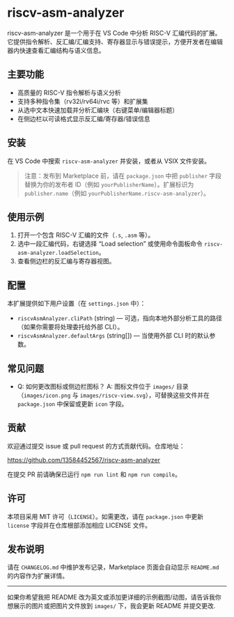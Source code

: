 # riscv-asm-analyzer

riscv-asm-analyzer 是一个用于在 VS Code 中分析 RISC-V 汇编代码的扩展。它提供指令解析、反汇编/汇编支持、寄存器显示与错误提示，方便开发者在编辑器内快速查看汇编结构与语义信息。

## 主要功能

- 高质量的 RISC-V 指令解析与语义分析
- 支持多种指令集（rv32i/rv64i/rvc 等）和扩展集
- 从选中文本快速加载并分析汇编块（右键菜单/编辑器标题）
- 在侧边栏以可读格式显示反汇编/寄存器/错误信息

## 安装

在 VS Code 中搜索 `riscv-asm-analyzer` 并安装，或者从 VSIX 文件安装。

> 注意：发布到 Marketplace 前，请在 `package.json` 中把 `publisher` 字段替换为你的发布者 ID（例如 `yourPublisherName`）。扩展标识为 `publisher.name`（例如 `yourPublisherName.riscv-asm-analyzer`）。

## 使用示例

1. 打开一个包含 RISC-V 汇编的文件（`.s`, `.asm` 等）。
2. 选中一段汇编代码，右键选择 “Load selection” 或使用命令面板命令 `riscv-asm-analyzer.loadSelection`。
3. 查看侧边栏的反汇编与寄存器视图。

## 配置

本扩展提供如下用户设置（在 `settings.json` 中）：

- `riscvAsmAnalyzer.cliPath` (string) — 可选，指向本地外部分析工具的路径（如果你需要将处理委托给外部 CLI）。
- `riscvAsmAnalyzer.defaultArgs` (string[]) — 当使用外部 CLI 时的默认参数。

## 常见问题

- Q: 如何更改图标或侧边栏图标？
	A: 图标文件位于 `images/` 目录（`images/icon.png` 与 `images/riscv-view.svg`），可替换这些文件并在 `package.json` 中保留或更新 `icon` 字段。

## 贡献

欢迎通过提交 issue 或 pull request 的方式贡献代码。仓库地址：

https://github.com/13584452567/riscv-asm-analyzer

在提交 PR 前请确保已运行 `npm run lint` 和 `npm run compile`。

## 许可

本项目采用 MIT 许可（`LICENSE`）。如需更改，请在 `package.json` 中更新 `license` 字段并在仓库根部添加相应 LICENSE 文件。

## 发布说明

请在 `CHANGELOG.md` 中维护发布记录，Marketplace 页面会自动显示 `README.md` 的内容作为扩展详情。

***

如果你希望我把 README 改为英文或添加更详细的示例截图/动图，请告诉我你想展示的图片或把图片文件放到 `images/` 下，我会更新 README 并提交更改.

